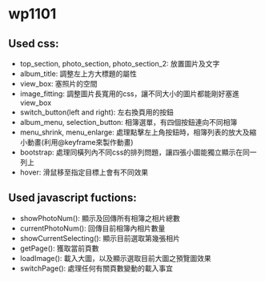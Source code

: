 # wp1101

## Used css:<br>
- top_section, photo_section, photo_section_2: 放置圖片及文字<br>
- album_title: 調整左上方大標題的屬性<br>
- view_box: 塞照片的空間<br>
- image_fitting: 調整圖片長寬用的css，讓不同大小的圖片都能剛好塞進view_box<br>
- switch_button(left and right): 左右換頁用的按鈕<br>
- album_menu, selection_button: 相簿選單，有四個按鈕連向不同相簿<br>
- menu_shrink, menu_enlarge: 處理點擊左上角按鈕時，相簿列表的放大及縮小動畫(利用@keyframe來製作動畫)
- bootstrap: 處理同橫列內不同css的排列問題，讓四張小圖能獨立顯示在同一列上<br>
- hover: 滑鼠移至指定目標上會有不同效果<br>

## Used javascript fuctions:<br>
- showPhotoNum(): 顯示及回傳所有相簿之相片總數
- currentPhotoNum(): 回傳目前相簿內相片數量
- showCurrentSelecting(): 顯示目前選取第幾張相片
- getPage(): 獲取當前頁數
- loadImage(): 載入大圖，以及顯示選取目前大圖之預覽圖效果
- switchPage(): 處理任何有關頁數變動的載入事宜